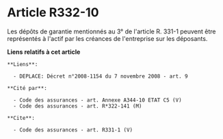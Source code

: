 # Article R332-10

Les dépôts de garantie mentionnés au 3° de l'article R. 331-1 peuvent être représentés à l'actif par les créances de
l'entreprise sur les déposants.

**Liens relatifs à cet article**

	**Liens**:

	  - DEPLACE: Décret n°2008-1154 du 7 novembre 2008 - art. 9

	**Cité par**:

	  - Code des assurances - art. Annexe A344-10 ETAT C5 (V)
	  - Code des assurances - art. R*322-141 (M)

	**Cite**:

	  - Code des assurances - art. R331-1 (V)
